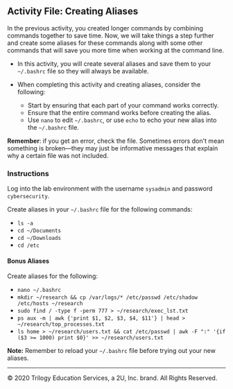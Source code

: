 ## Activity File: Creating Aliases

In the previous activity, you created longer commands by combining commands together to save time. Now, we will take things a step further and create some aliases for these commands along with some other commands that will save you more time when working at the command line.

- In this activity, you will create several aliases and save them to your `~/.bashrc` file so they will always be available.

- When completing this activity and creating aliases, consider the following:

    - Start by ensuring that each part of your command works correctly.
    - Ensure that the entire command works before creating the alias.
    - Use  `nano` to edit `~/.bashrc`, or use `echo` to echo your new alias into the `~/.bashrc` file.

**Remember**: if you get an error, check the file. Sometimes errors don't mean something is broken—they may just be informative messages that explain why a certain file was not included.

### Instructions

Log into the lab environment with the username `sysadmin` and password `cybersecurity`.

Create aliases in your `~/.bashrc` file for the following commands:
- `ls -a`
- `cd ~/Documents`
- `cd ~/Downloads`
- `cd /etc`

#### Bonus Aliases

Create aliases for the following: 

- `nano ~/.bashrc`
- `mkdir ~/research && cp /var/logs/* /etc/passwd /etc/shadow /etc/hosts ~/research`
- `sudo find / -type f -perm 777 > ~/research/exec_lst.txt`
- `ps aux -m | awk {'print $1, $2, $3, $4, $11'} | head > ~/research/top_processes.txt`
- `ls home > ~/research/users.txt && cat /etc/passwd | awk -F ":" '{if ($3 >= 1000) print $0}' >> ~/research/users.txt`

**Note:** Remember to reload your `~/.bashrc` file before trying out your new aliases.

---

© 2020 Trilogy Education Services, a 2U, Inc. brand. All Rights Reserved.    
